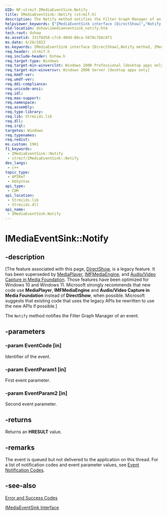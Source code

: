 ```yaml
---
UID: NF:strmif.IMediaEventSink.Notify
title: IMediaEventSink::Notify (strmif.h)
description: The Notify method notifies the Filter Graph Manager of an event.
helpviewer_keywords: ["IMediaEventSink interface [DirectShow]","Notify method","IMediaEventSink.Notify","IMediaEventSink::Notify","IMediaEventSinkNotify","Notify","Notify method [DirectShow]","Notify method [DirectShow]","IMediaEventSink interface","dshow.imediaeventsink_notify","strmif/IMediaEventSink::Notify"]
old-location: dshow\imediaeventsink_notify.htm
tech.root: dshow
ms.assetid: 331f8d58-c7c6-40dd-88ca-5678c7b8c8f1
ms.date: 4/26/2023
ms.keywords: IMediaEventSink interface [DirectShow],Notify method, IMediaEventSink.Notify, IMediaEventSink::Notify, IMediaEventSinkNotify, Notify, Notify method [DirectShow], Notify method [DirectShow],IMediaEventSink interface, dshow.imediaeventsink_notify, strmif/IMediaEventSink::Notify
req.header: strmif.h
req.include-header: Dshow.h
req.target-type: Windows
req.target-min-winverclnt: Windows 2000 Professional [desktop apps only]
req.target-min-winversvr: Windows 2000 Server [desktop apps only]
req.kmdf-ver: 
req.umdf-ver: 
req.ddi-compliance: 
req.unicode-ansi: 
req.idl: 
req.max-support: 
req.namespace: 
req.assembly: 
req.type-library: 
req.lib: Strmiids.lib
req.dll: 
req.irql: 
targetos: Windows
req.typenames: 
req.redist: 
ms.custom: 19H1
f1_keywords:
 - IMediaEventSink::Notify
 - strmif/IMediaEventSink::Notify
dev_langs:
 - c++
topic_type:
 - APIRef
 - kbSyntax
api_type:
 - COM
api_location:
 - Strmiids.lib
 - Strmiids.dll
api_name:
 - IMediaEventSink.Notify
---
```


# IMediaEventSink::Notify


## -description

\[The feature associated with this page, [DirectShow](/windows/win32/directshow/directshow), is a legacy feature. It has been superseded by [MediaPlayer](/uwp/api/Windows.Media.Playback.MediaPlayer), [IMFMediaEngine](/windows/win32/api/mfmediaengine/nn-mfmediaengine-imfmediaengine), and [Audio/Video Capture in Media Foundation](windows/win32/medfound/audio-video-capture-in-media-foundation). Those features have been optimized for Windows 10 and Windows 11. Microsoft strongly recommends that new code use **MediaPlayer**, **IMFMediaEngine** and **Audio/Video Capture in Media Foundation** instead of **DirectShow**, when possible. Microsoft suggests that existing code that uses the legacy APIs be rewritten to use the new APIs if possible.\]

The <code>Notify</code> method notifies the Filter Graph Manager of an event.

## -parameters

### -param EventCode [in]

Identifier of the event.

### -param EventParam1 [in]

First event parameter.

### -param EventParam2 [in]

Second event parameter.

## -returns

Returns an <b>HRESULT</b> value.

## -remarks

The event is queued but not delivered to the application on this thread. For a list of notification codes and event parameter values, see <a href="/windows/desktop/DirectShow/event-notification-codes">Event Notification Codes</a>.

## -see-also

<a href="/windows/desktop/DirectShow/error-and-success-codes">Error and Success Codes</a>



<a href="/windows/desktop/api/strmif/nn-strmif-imediaeventsink">IMediaEventSink Interface</a>